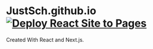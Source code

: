 # JustSch.github.io [![Deploy React Site to Pages](https://github.com/JustSch/JustSch.github.io/actions/workflows/react.js.yml/badge.svg)](https://github.com/JustSch/JustSch.github.io/actions/workflows/react.js.yml)

Created With React and Next.js.
